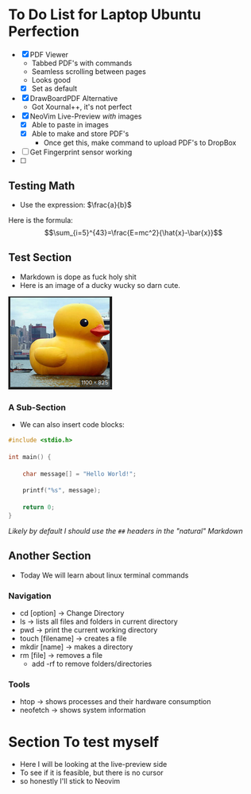 # To Do List for Laptop Ubuntu Perfection
- [x] PDF Viewer 
	- Tabbed PDF's with commands
	- Seamless scrolling between pages
	- Looks good
    - [x] Set as default
- [x] DrawBoardPDF Alternative
    - Got Xournal++, it's not perfect
- [x] NeoVim Live-Preview *with* images
    - [x] Able to paste in images
    - [x] Able to make and store PDF's
        - Once get this, make command to upload PDF's to DropBox
- [ ] Get Fingerprint sensor working
- [ ] 


## Testing Math
- Use the expression: $\frac{a}{b}$

Here is the formula:
$$\sum_{i=5}^{43}=\frac{E=mc^2}{\hat{x}-\bar{x}}$$

## Test Section
- Markdown is dope as fuck holy shit
- Here is an image of a ducky wucky so darn cute.

![](Images/duck.png)


### A Sub-Section
- We can also insert code blocks:
```c
#include <stdio.h>

int main() {

    char message[] = "Hello World!";

    printf("%s", message);

    return 0;
}
```

*Likely by default I should use the `##` headers in the "natural" Markdown*

## Another Section
- Today We will learn about linux terminal commands

### Navigation
- cd [option] -> Change Directory
- ls -> lists all files and folders in current directory
- pwd -> print the current working directory
- touch [filename] -> creates a file
- mkdir [name] -> makes a directory
- rm [file] -> removes a file
    - add -rf to remove folders/directories

### Tools
- htop -> shows processes and their hardware consumption
- neofetch -> shows system information

# Section To test myself 
- Here I will be looking at the live-preview side
- To see if it is feasible, but there is no cursor
- so honestly I'll stick to Neovim
